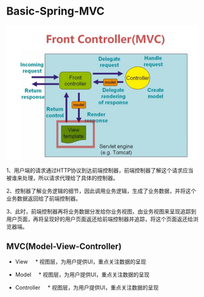 # Basic-Spring-MVC
<img src="https://github.com/Eaaon/Basic-Spring-MVC/blob/master/Spring%20MVC.JPG">
<p>1、用户端的请求通过HTTP协议到达前端控制器，前端控制器了解这个请求应当被谁来处理，所以请求代理给了具体的控制器。</p>
<p>2、控制器了解业务逻辑的细节，因此调用业务逻辑，生成了业务数据，并将这个业务数据返回给了前端控制器。</p>
<p>3、此时，前端控制器再将业务数据分发给你业务视图，由业务视图来呈现追踪到用户页面，再将呈现好的用户页面返还给前端控制器并追踪，将这个页面返还给浏览器端。</p>

## MVC(Model-View-Controller)

* View
     * 视图层，为用户提供UI，重点关注数据的呈现
     
* Model
     * 视图层，为用户提供UI，重点关注数据的呈现     
     
* Controller
     * 视图层，为用户提供UI，重点关注数据的呈现        

